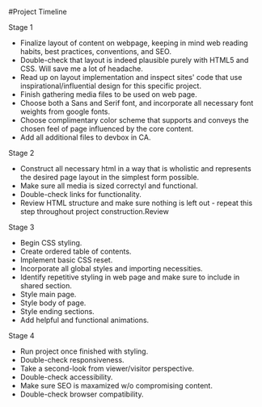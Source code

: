 #Project Timeline

Stage 1

- Finalize layout of content on webpage, keeping in mind web reading habits, best practices, conventions, and SEO.
- Double-check that layout is indeed plausible purely with HTML5 and CSS. Will save me a lot of headache.
- Read up on layout implementation and inspect sites' code that use inspirational/influential design for this specific project. 
- Finish gathering media files to be used on web page.
- Choose both a Sans and Serif font, and incorporate all necessary font weights from google fonts.
- Choose complimentary color scheme that supports and conveys the chosen feel of page influenced by the core content.
- Add all additional files to devbox in CA. 

Stage 2 

- Construct all necessary html in a way that is wholistic and represents the desired page layout in the simplest form possible. 
- Make sure all media is sized correctyl and functional.
- Double-check links for functionality.
- Review HTML structure and make sure nothing is left out - repeat this step throughout project construction.Review

Stage 3

- Begin CSS styling.
- Create ordered table of contents.
- Implement basic CSS reset.
- Incorporate all global styles and importing necessities.
- Identify repetitive styling in web page and make sure to include in shared section.
- Style main page. 
- Style body of page.
- Style ending sections.
- Add helpful and functional animations. 

Stage 4 

- Run project once finished with styling. 
- Double-check responsiveness. 
- Take a second-look from viewer/visitor perspective. 
- Double-check accessibility.
- Make sure SEO is maxamized w/o compromising content. 
- Double-check browser compatibility. 
